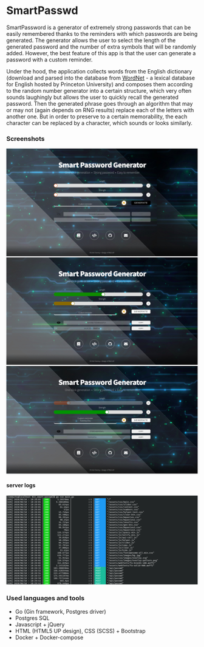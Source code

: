 # SmartPasswd

SmartPassword is a generator of extremely strong passwords that can be easily remembered thanks to the reminders with which passwords are being generated.
The generator allows the user to select the length of the generated password and the number of extra symbols that will be randomly added. However, the best feature of this app is that the user can generate a password with a custom reminder.

Under the hood, the application collects words from the English dictionary (download and parsed into the database from <a href="https://wordnet.princeton.edu/">WordNet</a> - a lexical database for English hosted by Princeton University) and composes them according to the random number generator into a certain structure, which very often sounds laughingly but allows the user to quickly recall the generated password. Then the generated phrase goes through an algorithm that may or may not (again depends on RNG results) replace each of the letters with another one. But in order to preserve to a certain memorability, the each character can be replaced by a character, which sounds or looks similarly.

### Screenshots
<img src="https://raw.githubusercontent.com/chutified/smart-passwd/master/imgs/1.jpg">
<img src="https://raw.githubusercontent.com/chutified/smart-passwd/master/imgs/2.jpg">
<img src="https://raw.githubusercontent.com/chutified/smart-passwd/master/imgs/3.jpg">

#### server logs
<img src="https://raw.githubusercontent.com/chutified/smart-passwd/master/imgs/4.jpg">

### Used languages and tools
  - Go (Gin framework, Postgres driver)
  - Postgres SQL
  - Javascript + jQuery
  - HTML (HTML5 UP design), CSS (SCSS) + Bootstrap
  - Docker + Docker-compose
